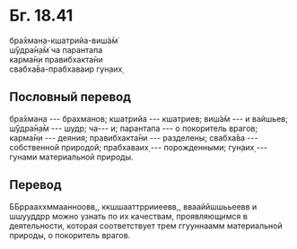 # Бг. 18.41
бра̄хман̣а-кшатрийа-виш́а̄м̇<br/>
ш́ӯдра̄н̣а̄м̇ ча парантапа<br/>
карма̄н̣и правибхакта̄ни<br/>
свабха̄ва-прабхаваир гун̣аих̣
## Пословный перевод

бра̄хман̣а --- брахманов; кшатрийа --- кшатриев; виш́а̄м --- и вайшьев;
ш́ӯдра̄н̣а̄м --- шудр; ча--- и; парантапа --- о покоритель врагов; карма̄н̣и
--- деяния; правибхакта̄ни --- разделены; свабха̄ва --- собственной
природой; прабхаваих̣ --- порожденными; гун̣аих̣ --- гунами материальной
природы.

## Перевод

ББррааххммаанноовв,, ккшшааттррииеевв,, ввааййшшььеевв и шшууддрр можно
узнать по их качествам, проявляющимся в деятельности, которая
соответствует трем ггууннаамм материальной природы, о покоритель врагов.
